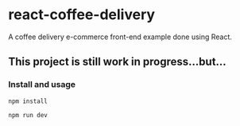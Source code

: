 # react-coffee-delivery
A coffee delivery e-commerce front-end example done using React.

## This project is still work in progress...but...

### Install and usage
```
npm install
```

```
npm run dev
```
